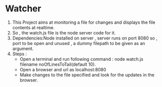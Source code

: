 # Watcher
1. This Project aims at monitoring a file for changes and displays the file contents at realtime.
2. So , the watch.js file is the node server code for it.
3. Dependencies:Node installed on server , server runs on port 8080 so , port to be open and unused , a dummy filepath to be given as an argument.
4. Steps :
   * Open a terminal and run following command : node watch.js filename noOfLinesToTail(default 10).
   * Open a browser and url as localhost:8080
   * Make changes to the file specified and look for the updates in the browser.

